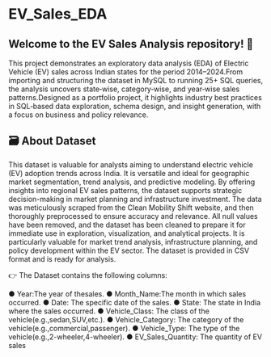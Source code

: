 # EV_Sales_EDA

Welcome to the EV Sales Analysis repository! 🚀
-------------------------------------------------------------------------------------------------------------------------------------------------------------
This project demonstrates an exploratory data analysis (EDA) of Electric Vehicle (EV) sales across Indian states
for the period 2014–2024.From importing and structuring the dataset in MySQL to running 25+ SQL queries,
the analysis uncovers state‑wise, category‑wise, and year‑wise sales patterns.Designed as a portfolio project,
it highlights industry best practices in SQL‑based data exploration, schema design, and insight generation,
with a focus on business and policy relevance.

 🗃️ About Dataset
 -------------------------------------------------------------------------------------------------------------------------------------------------------------
 This dataset is valuable for analysts aiming to
 understand electric vehicle (EV) adoption trends across India. It is versatile and ideal
 for geographic market segmentation, trend analysis, and predictive modeling. By
 offering insights into regional EV sales patterns, the dataset supports strategic
 decision-making in market planning and infrastructure investment.
 The data was meticulously scraped from the Clean Mobility Shift website, and then
 thoroughly preprocessed to ensure accuracy and relevance. All null values have been
 removed, and the dataset has been cleaned to prepare it for immediate use in
 exploration, visualization, and analytical projects. It is particularly valuable for market
 trend analysis, infrastructure planning, and policy development within the EV sector.
 The dataset is provided in CSV format and is ready for analysis.

 👉 The Dataset contains the following columns:
 
 ● Year:The year of thesales.
 ● Month_Name:The month in which sales occurred.
 ● Date: The specific date of the sales.
 ● State: The state in India where the sales occurred.
 ● Vehicle_Class: The class of the vehicle(e.g.,sedan,SUV,etc.).
 ● Vehicle_Category: The category of the vehicle(e.g.,commercial,passenger).
 ● Vehicle_Type: The type of the vehicle(e.g.,2-wheeler,4-wheeler).
 ● EV_Sales_Quantity: The quantity of EV sales
